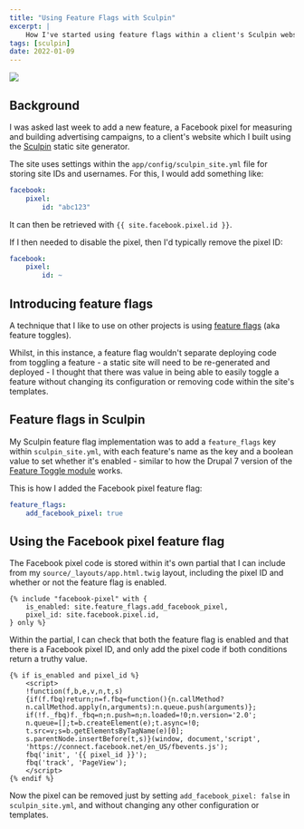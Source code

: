 ```yaml
---
title: "Using Feature Flags with Sculpin"
excerpt: |
    How I've started using feature flags within a client's Sculpin website.
tags: [sculpin]
date: 2022-01-09
---
```


<div class="flex justify-center">
  <img class="mb-4 h-auto w-[150px]" src="/images/sculpin-jackson.png" />
</div>

## Background

I was asked last week to add a new feature, a Facebook pixel for measuring and
building advertising campaigns, to a client's website which I built using the
[Sculpin](https://sculpin.io) static site generator.

The site uses settings within the `app/config/sculpin_site.yml` file for
storing site IDs and usernames. For this, I would add something like:

```yaml
facebook:
    pixel:
        id: "abc123"
```

It can then be retrieved with `{{ site.facebook.pixel.id }}`.

If I then needed to disable the pixel, then I'd typically remove the pixel
ID:

```yaml
facebook:
    pixel:
        id: ~
```

## Introducing feature flags

A technique that I like to use on other projects is using
[feature flags](https://www.atlassian.com/continuous-delivery/principles/feature-flags)
(aka feature toggles).

Whilst, in this instance, a feature flag wouldn't separate deploying code from
toggling a feature - a static site will need to be re-generated and deployed -
I thought that there was value in being able to easily toggle a feature without
changing its configuration or removing code within the site's templates.

## Feature flags in Sculpin

My Sculpin feature flag implementation was to add a `feature_flags` key within
`sculpin_site.yml`, with each feature's name as the key and a boolean value to
set whether it's enabled - similar to how the Drupal 7 version of the
[Feature Toggle module](https://www.drupal.org/project/feature_toggle) works.

This is how I added the Facebook pixel feature flag:

```yaml
feature_flags:
    add_facebook_pixel: true
```

## Using the Facebook pixel feature flag

The Facebook pixel code is stored within it's own partial that I can include
from my `source/_layouts/app.html.twig` layout, including the pixel ID and
whether or not the feature flag is enabled.



```twig
{% include "facebook-pixel" with {
    is_enabled: site.feature_flags.add_facebook_pixel,
    pixel_id: site.facebook.pixel.id,
} only %}
```



Within the partial, I can check that both the feature flag is enabled and that
there is a Facebook pixel ID, and only add the pixel code if both conditions
return a truthy value.



```twig
{% if is_enabled and pixel_id %}
    <script>
    !function(f,b,e,v,n,t,s)
    {if(f.fbq)return;n=f.fbq=function(){n.callMethod?
    n.callMethod.apply(n,arguments):n.queue.push(arguments)};
    if(!f._fbq)f._fbq=n;n.push=n;n.loaded=!0;n.version='2.0';
    n.queue=[];t=b.createElement(e);t.async=!0;
    t.src=v;s=b.getElementsByTagName(e)[0];
    s.parentNode.insertBefore(t,s)}(window, document,'script',
    'https://connect.facebook.net/en_US/fbevents.js');
    fbq('init', '{{ pixel_id }}');
    fbq('track', 'PageView');
    </script>
{% endif %}
```



Now the pixel can be removed just by setting `add_facebook_pixel: false` in
`sculpin_site.yml`, and without changing any other configuration or templates.
